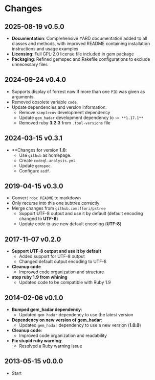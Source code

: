 # Changes

## 2025-08-19 v0.5.0

- **Documentation**: Comprehensive YARD documentation added to all classes and
  methods, with improved README containing installation instructions and usage
  examples
- **Licensing**: Full GPL-2.0 license file included in gem package
- **Packaging**: Refined gemspec and Rakefile configurations to exclude
  unnecessary files

## 2024-09-24 v0.4.0

+ Supports display of forrest now if more than one `PID` was given as arguments.
+ Removed obsolete variable `code`.
+ Update dependencies and version information:
    - Remove `simplecov` development dependency
    - Update `gem_hadar` development dependency to `~> **1.17.1**`
    - Removed ruby **3.2.3** from `.tool-versions` file

## 2024-03-15 v0.3.1

* **Changes for version **1.0**:
  + Use `github` as homepage.
  + Create `codeql-analysis.yml`.
  + Update `gemspec`.
  + Configure `asdf`.

## 2019-04-15 v0.3.0

* Convert `rdoc README` to markdown
* Only recurse into this one subtree correctly
* Merge changes from `github.com:flori/pstree`
  + Support UTF-8 output and use it by default (default encoding changed to **UTF-8**)
  + Update code to use new default encoding (**UTF-8**)

## 2017-11-07 v0.2.0

* **Support UTF-8 output and use it by default**
  + Added support for UTF-8 output
  + Changed default output encoding to UTF-8
* **Cleanup code**
  + Improved code organization and structure
* **stop ruby 1.9 from whining**
  + Updated code to be compatible with Ruby 1.9

## 2014-02-06 v0.1.0

* **Bumped gem_hadar dependency**:
  + Updated `gem_hadar` dependency to use the latest version
* **Dependency on new version of gem_hadar**:
  + Updated `gem_hadar` dependency to use a new version (**1.0.0**)
* **Cleanup code**:
  + Improved code organization and readability
* **Fix stupid ruby warning**:
  + Resolved a Ruby warning issue

## 2013-05-15 v0.0.0

  * Start
